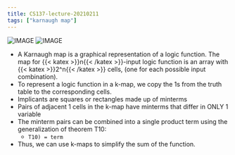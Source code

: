 ```yaml
---
title: CS137-lecture-20210211
tags: ["karnaugh map"]
---
```


![IMAGE](/notes/EB9AB7683AA290707F21DDFAC532ECC1.jpg)
![IMAGE](/notes/95F430D0C379469B9E95BC6189429C5A.jpg)

- A Karnaugh map is a graphical representation of a logic function. The map for {{< katex >}}n{{< /katex >}}-input logic function is an array with {{< katex >}}2^n{{< /katex >}} cells, (one for each possible input combination).
- To represent a logic function in a k-map, we copy the 1s from the truth table to the corresponding cells.
- Implicants are squares or rectangles made up of minterms
- Pairs of adjacent 1 cells  in the k-map have minterms that differ in ONLY 1 variable
- The minterm pairs can be combined into a single product term using the generalization of theorem T10:
  - `T10) = term`
- Thus, we can use k-maps to simplify the sum of the function.
